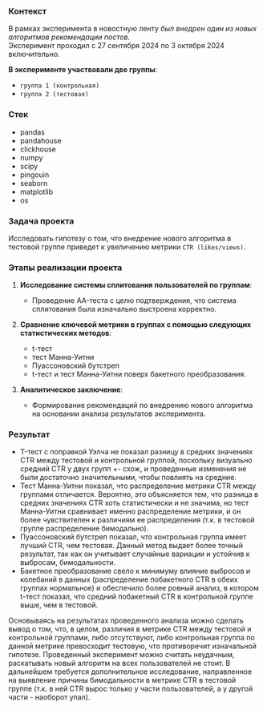 ### Контекст
В рамках эксперимента в новостную ленту *был внедрен один из новых алгоритмов рекомендации постов*.  
Эксперимент проходил с 27 сентября 2024 по 3 октября 2024 включительно.

**В эксперименте участвовали две группы**:  
- `группа 1 (контрольная)`
- `группа 2 (тестовая)`

### Стек
 - pandas
 - pandahouse
 - clickhouse
 - numpy
 - scipy
 - pingouin
 - seaborn
 - matplotlib
 - os

### Задача проекта
Исследовать гипотезу о том, что внедрение нового алгоритма в тестовой группе приведет к увеличению метрики `CTR (likes/views)`.

### Этапы реализации проекта
1. **Исследование системы сплитования пользователей по группам**:
   - Проведение AA-теста с целю подтверждения, что система сплитования была изначально выстроена корректно.

2. **Сравнение ключевой метрики в группах с помощью следующих статистических методов**:
   - t-тест
   - тест Манна-Уитни
   - Пуассоновский бутстреп
   - t-тест и тест Манна-Уитни поверх бакетного преобразования.
3. **Аналитическое заключение**:
   - Формирование рекомендаций по внедрению нового алгоритма на основании анализа результатов эксперимента.

### Результат
 - T-тест с поправкой Уэлча не показал разницу в средних значениях CTR между тестовой и контрольной группой, поскольку визуально средний CTR у двух групп +- схож, и проведенные изменения не были достаточно значительными, чтобы повлиять на средние.
 - Тест Манна-Уитни показал, что распределение метрики CTR между группами отличается. Вероятно, это объясняется тем, что разница в средних значениях CTR хоть статистически и не значима, но тест Манна-Уитни сравнивает именно распределение метрики, и он более чувствителен к различиям ее распределения (т.к. в тестовой группе распределение бимодально).
 - Пуассоновский бутстреп показал, что контрольная группа имеет лучший CTR, чем тестовая. Данный метод выдает более точный результат, так как он учитывает случайные вариации и устойчив к выбросам, бимодальности.
 - Бакетное преобразование свело к минимуму влияние выбросов и колебаний в данных (распределение побакетного CTR в обеих группах нормальное) и обеспечило более ровный анализ, в котором t-тест показал, что средний побакетный CTR в контрольной группе выше, чем в тестовой.

Основываясь на результатах проведенного анализа можно сделать вывод о том, что, в целом, различия в метрике CTR между тестовой и контрольной группами, либо отсутствуют, либо контрольная группа по данной метрике превосходит тестовую, что противоречит изначальной гипотезе. Проведенный эксперимент можно считать неудачным, раскатывать новый алгоритм на всех пользователей не стоит. В дальнейшем требуется дополнительное исследование, направленное на выявление причины бимодальности в метрике CTR в тестовой группе (т.к. в ней CTR вырос только у части пользователей, а у другой части - наоборот упал).
